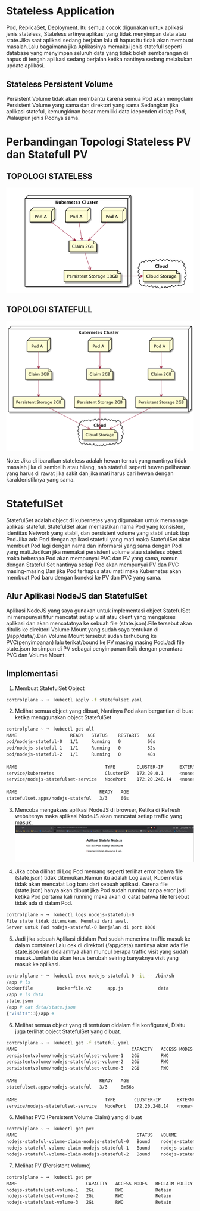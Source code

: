 # Stateless Application
Pod, ReplicaSet, Deployment. Itu semua cocok digunakan untuk aplikasi jenis stateless, Stateless artinya aplikasi yang tidak menyimpan data atau state.Jika saat aplikasi sedang berjalan lalu di hapus itu tidak akan membuat masalah.Lalu bagaimana jika Aplikasinya memakai jenis statefull seperti database yang menyimpan seluruh data yang tidak boleh sembarangan di hapus di tengah aplikasi sedang berjalan ketika nantinya sedang melakukan update aplikasi.

## Stateless Persistent Volume
Persistent Volume tidak akan membantu karena semua Pod akan mengclaim Persistent Volume yang sama dan direktori yang sama.Sedangkan jika aplikasi stateful, kemungkinan besar memiliki data idependen di tiap Pod, Walaupun jenis Podnya sama.

# Perbandingan Topologi Stateless PV dan Statefull PV

## TOPOLOGI STATELESS
![stateless-tp](./image/stateless-pv.png)

## TOPOLOGI STATEFULL
![statefull-tp](./image/statefull-pv.png)

Note: Jika di ibaratkan stateless adalah hewan ternak yang nantinya tidak masalah jika di sembelih atau hilang, nah statefull seperti hewan peliharaan yang harus di rawat jika sakit dan jika mati harus cari hewan dengan karakteristiknya yang sama.

# StatefulSet
StatefulSet adalah object di kubernetes yang digunakan untuk memanage aplikasi stateful, StatefulSet akan memastikan nama Pod yang konsisten, identitas Network yang stabil, dan persistent volume yang stabil untuk tiap Pod.Jika ada Pod dengan aplikasi stateful yang mati maka StatefulSet akan membuat Pod lagi dengan nama dan informarsi yang sama dengan Pod yang mati.Jadikan jika memakai persistent volume atau stateless object maka beberapa Pod akan mempunyai PVC dan PV yang sama, namun dengan Stateful Set nantinya setiap Pod akan mempunyai PV dan PVC masing-masing.Dan jika Pod terhapus atau mati maka Kubernetes akan membuat Pod baru dengan koneksi ke PV dan PVC yang sama.

## Alur Aplikasi NodeJS dan StatefulSet
Aplikasi NodeJS yang saya gunakan untuk implementasi object StatefulSet ini mempunyai fitur mencatat setiap visit atau client yang mengakses aplikasi dan akan mencatatnya ke sebuah file (state.json).File tersebut akan ditulis ke direktori Volume Mount yang sudah saya tentukan di (/app/data/).Dan Volume Mount tersebut sudah terhubung ke PVC(penyimpanan) lalu terikat/bound ke PV masing masing Pod.Jadi file state.json tersimpan di PV sebagai penyimpanan fisik dengan perantara PVC dan Volume Mount.

## Implementasi                        

1. Membuat StatefulSet Object
```bash
controlplane ~ ➜  kubectl apply -f statefulset.yaml
```

2. Melihat semua object yang dibuat, Nantinya Pod akan bergantian di buat ketika menggunakan object StatefulSet
```bash
controlplane ~ ➜  kubectl get all
NAME                    READY   STATUS    RESTARTS   AGE
pod/nodejs-stateful-0   1/1     Running   0          66s
pod/nodejs-stateful-1   1/1     Running   0          52s
pod/nodejs-stateful-2   1/1     Running   0          48s

NAME                                 TYPE        CLUSTER-IP      EXTERNAL-IP   PORT(S)          AGE
service/kubernetes                   ClusterIP   172.20.0.1      <none>        443/TCP          70m
service/nodejs-statefulset-service   NodePort    172.20.248.14   <none>        8080:30002/TCP   66s

NAME                               READY   AGE
statefulset.apps/nodejs-stateful   3/3     66s
```

3. Mencoba mengakses aplikasi NodeJS di browser, Ketika di Refresh websitenya maka aplikasi NodeJS akan mencatat setiap traffic yang masuk.
![ss-statefulset-browser](./image/screenshot_nodejs_statefulset.png)

4. Jika coba dilihat di Log Pod memang seperti terlihat error bahwa file (state.json) tidak ditemukan.Namun itu adalah Log awal, Kubernetes tidak akan mencatat Log baru dari sebuah aplikasi. Karena file (state.json) hanya akan dibuat jika Pod sudah running tanpa error jadi ketika Pod pertama kali running maka akan di catat bahwa file tersebut tidak ada di dalam Pod.
```bash
controlplane ~ ➜  kubectl logs nodejs-stateful-0
File state tidak ditemukan. Memulai dari awal.
Server untuk Pod nodejs-stateful-0 berjalan di port 8080
```

5. Jadi jika sebuah Aplikasi didalam Pod sudah menerima traffic masuk ke dalam container.Lalu cek di direktori (/app/data) nantinya akan ada file state.json dan didalamnya akan muncul berapa traffic visit yang sudah masuk.Jumlah itu akan terus berubah seiring banyaknya visit yang masuk ke aplikasi.
```bash
controlplane ~ ➜  kubectl exec nodejs-stateful-0 -it -- /bin/sh
/app # ls
Dockerfile         Dockerfile.v2      app.js             data               node_modules       package-lock.json  package.json
/app # ls data
state.json
/app # cat data/state.json 
{"visits":3}/app #
```

6. Melihat semua object yang di tentukan didalam file konfigurasi, Disitu juga terlihat object StatefulSet yang dibuat.
```bash
controlplane ~ ➜  kubectl get -f stateful.yaml 
NAME                                           CAPACITY   ACCESS MODES   RECLAIM POLICY   STATUS   CLAIM                                                    STORAGECLASS   VOLUMEATTRIBUTESCLASS   REASON   AGE
persistentvolume/nodejs-statefulset-volume-1   2Gi        RWO            Retain           Bound    default/nodejs-stateful-volume-claim-nodejs-stateful-0                  <unset>                          8m56s
persistentvolume/nodejs-statefulset-volume-2   2Gi        RWO            Retain           Bound    default/nodejs-stateful-volume-claim-nodejs-stateful-1                  <unset>                          8m56s
persistentvolume/nodejs-statefulset-volume-3   2Gi        RWO            Retain           Bound    default/nodejs-stateful-volume-claim-nodejs-stateful-2                  <unset>                          8m7s

NAME                               READY   AGE
statefulset.apps/nodejs-stateful   3/3     8m56s

NAME                                 TYPE       CLUSTER-IP      EXTERNAL-IP   PORT(S)          AGE
service/nodejs-statefulset-service   NodePort   172.20.248.14   <none>        8080:30002/TCP   8m56s\
```

6. Melihat PVC (Persistent Volume Claim) yang di buat
```bash
controlplane ~ ➜  kubectl get pvc
NAME                                             STATUS   VOLUME                        CAPACITY   ACCESS MODES   STORAGECLASS   VOLUMEATTRIBUTESCLASS   AGE
nodejs-stateful-volume-claim-nodejs-stateful-0   Bound    nodejs-statefulset-volume-1   2Gi        RWO                           <unset>                 9m11s
nodejs-stateful-volume-claim-nodejs-stateful-1   Bound    nodejs-statefulset-volume-2   2Gi        RWO                           <unset>                 8m57s
nodejs-stateful-volume-claim-nodejs-stateful-2   Bound    nodejs-statefulset-volume-3   2Gi        RWO                           <unset>                 8m53s
```

7. Melihat PV (Persistent Volume)
```bash
controlplane ~ ➜  kubectl get pv
NAME                          CAPACITY   ACCESS MODES   RECLAIM POLICY   STATUS   CLAIM                                                    STORAGECLASS   VOLUMEATTRIBUTESCLASS   REASON   AGE
nodejs-statefulset-volume-1   2Gi        RWO            Retain           Bound    default/nodejs-stateful-volume-claim-nodejs-stateful-0                  <unset>                          9m33s
nodejs-statefulset-volume-2   2Gi        RWO            Retain           Bound    default/nodejs-stateful-volume-claim-nodejs-stateful-1                  <unset>                          9m33s
nodejs-statefulset-volume-3   2Gi        RWO            Retain           Bound    default/nodejs-stateful-volume-claim-nodejs-stateful-2                  <unset>                          8m44s
```